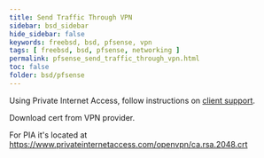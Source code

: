 ```yaml
---
title: Send Traffic Through VPN
sidebar: bsd_sidebar
hide_sidebar: false
keywords: freebsd, bsd, pfsense, vpn
tags: [ freebsd, bsd, pfsense, networking ]
permalink: pfsense_send_traffic_through_vpn.html
toc: false
folder: bsd/pfsense
---
```


Using Private Internet Access, follow instructions on [client support](https://www.privateinternetaccess.com/pages/client-support/pfsense).

Download cert from VPN provider.

For PIA it's located at https://www.privateinternetaccess.com/openvpn/ca.rsa.2048.crt
